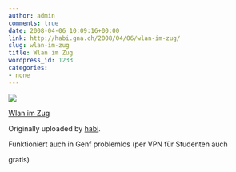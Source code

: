 ```yaml
---
author: admin
comments: true
date: 2008-04-06 10:09:16+00:00
link: http://habi.gna.ch/2008/04/06/wlan-im-zug/
slug: wlan-im-zug
title: Wlan im Zug
wordpress_id: 1233
categories:
- none
---
```



 [![](http://farm4.static.flickr.com/3001/2392240192_6e8bb24e61_m.jpg)](http://www.flickr.com/photos/habi/2392240192/)
   

 
  [Wlan im Zug](http://www.flickr.com/photos/habi/2392240192/)
    

  Originally uploaded by [habi](http://www.flickr.com/people/habi/).
 



Funktioniert auch in Genf problemlos (per VPN für Studenten auch  

gratis)
  


